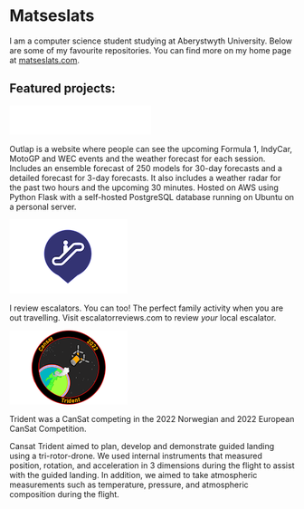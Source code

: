 # Matseslats
I am a computer science student studying at Aberystwyth University. Below are some of my favourite repositories. You can find more on my home page at [matseslats.com](https://matseslats.com).

## Featured projects:
[![outlap.co.uk](/pictures/outlap-logo-w-url-cap.png "Outlap.co.uk")](https://outlap.co.uk)

Outlap is a website where people can see the upcoming Formula 1, IndyCar, MotoGP and WEC events and the weather forecast for each session. Includes an ensemble forecast of 250 models for 30-day forecasts and a detailed forecast for 3-day forecasts. It also includes a weather radar for the past two hours and the upcoming 30 minutes. Hosted on AWS using Python Flask with a self-hosted PostgreSQL database running on Ubuntu on a personal server.


[![Escalator Reviews](/pictures/escalatorreviews.png "Escalator Reviews")](https://escalatorreviews.com)

I review escalators. You can too! The perfect family activity when you are out travelling. Visit escalatorreviews.com to review *your* local escalator. 

[![Cansat Trident 2022](/pictures/cansat.png "CanSat Trident 2022")](https://cansat-trident.space)

Trident was a CanSat competing in the 2022 Norwegian and 2022 European CanSat Competition.

Cansat Trident aimed to plan, develop and demonstrate guided landing using a tri-rotor-drone. We used internal instruments that measured position, rotation, and acceleration in 3 dimensions during the flight to assist with the guided landing. In addition, we aimed to take atmospheric measurements such as temperature, pressure, and atmospheric composition during the flight. 

